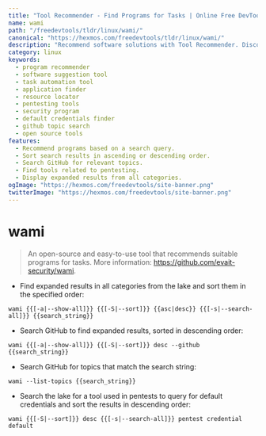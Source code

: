 ```yaml
---
title: "Tool Recommender - Find Programs for Tasks | Online Free DevTools by Hexmos"
name: wami
path: "/freedevtools/tldr/linux/wami/"
canonical: "https://hexmos.com/freedevtools/tldr/linux/wami/"
description: "Recommend software solutions with Tool Recommender. Discover optimal programs for any task and improve your workflow. Free online tool, no registration required."
category: linux
keywords:
  - program recommender
  - software suggestion tool
  - task automation tool
  - application finder
  - resource locator
  - pentesting tools
  - security program
  - default credentials finder
  - github topic search
  - open source tools
features:
  - Recommend programs based on a search query.
  - Sort search results in ascending or descending order.
  - Search GitHub for relevant topics.
  - Find tools related to pentesting.
  - Display expanded results from all categories.
ogImage: "https://hexmos.com/freedevtools/site-banner.png"
twitterImage: "https://hexmos.com/freedevtools/site-banner.png"
---
```


# wami

> An open-source and easy-to-use tool that recommends suitable programs for tasks.
> More information: <https://github.com/evait-security/wami>.

- Find expanded results in all categories from the lake and sort them in the specified order:

`wami {{[-a|--show-all]}} {{[-S|--sort]}} {{asc|desc}} {{[-s|--search-all]}} {{search_string}}`

- Search GitHub to find expanded results, sorted in descending order:

`wami {{[-a|--show-all]}} {{[-S|--sort]}} desc --github {{search_string}}`

- Search GitHub for topics that match the search string:

`wami --list-topics {{search_string}}`

- Search the lake for a tool used in pentests to query for default credentials and sort the results in descending order:

`wami {{[-S|--sort]}} desc {{[-s|--search-all]}} pentest credential default`
